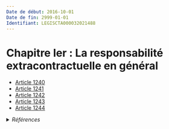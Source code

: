 ```yaml
---
Date de début: 2016-10-01
Date de fin: 2999-01-01
Identifiant: LEGISCTA000032021488
---
```


<h1>Chapitre Ier : La responsabilité extracontractuelle en général</h1>

- [Article 1240](article_1240.md)
- [Article 1241](article_1241.md)
- [Article 1242](article_1242.md)
- [Article 1243](article_1243.md)
- [Article 1244](article_1244.md)

<details>
  <summary><em>Références</em></summary>

  <h2>Articles faisant référence à la section</h2>
  
  <ul>
    <li>
      <a href="https://legal.tricoteuses.fr//redirection/LEGIARTI000038382940?vers=git&vers=legifrance">Code de la sécurité intérieure - article L211-10 AUTONOME VIGUEUR, en vigueur depuis le 2019-04-12</a> CITATION source
    </li>
    <li>
      <a href="https://legal.tricoteuses.fr//redirection/LEGIARTI000032006591?vers=git&vers=legifrance">Ordonnance n° 2016-131 du 10 février 2016 portant réforme du droit des contrats, du régime général et de la preuve des obligations - article 2 ENTIEREMENT_MODIF</a> CREE source
    </li>
  </ul>
</details>
